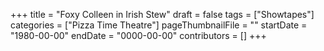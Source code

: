 +++
title = "Foxy Colleen in Irish Stew"
draft = false
tags = ["Showtapes"]
categories = ["Pizza Time Theatre"]
pageThumbnailFile = ""
startDate = "1980-00-00"
endDate = "0000-00-00"
contributors = []
+++
